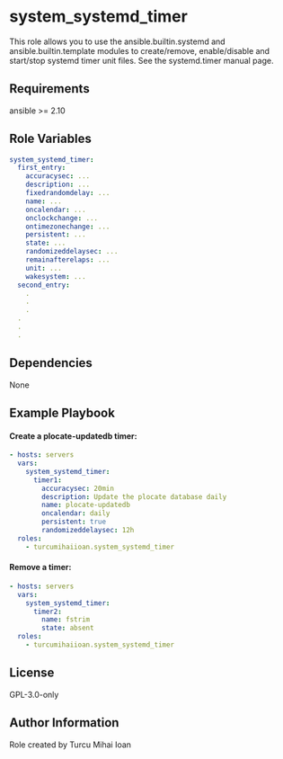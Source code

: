 system_systemd_timer
=========

This role allows you to use the ansible.builtin.systemd and ansible.builtin.template modules to create/remove, enable/disable and start/stop systemd timer unit files.
See the systemd.timer manual page.

Requirements
------------

ansible >= 2.10

Role Variables
--------------

```yml
system_systemd_timer:
  first_entry:
    accuracysec: ...
    description: ...
    fixedrandomdelay: ...
    name: ...
    oncalendar: ...
    onclockchange: ...
    ontimezonechange: ...
    persistent: ...
    state: ...
    randomizeddelaysec: ...
    remainafterelaps: ...
    unit: ...
    wakesystem: ...
  second_entry:
    .
    .
    .
  .
  .
  .
```

Dependencies
------------

None

Example Playbook
----------------

#### Create a plocate-updatedb timer:
```yml
- hosts: servers
  vars:
    system_systemd_timer:
      timer1:
        accuracysec: 20min
        description: Update the plocate database daily
        name: plocate-updatedb
        oncalendar: daily
        persistent: true
        randomizeddelaysec: 12h
  roles:
    - turcumihaiioan.system_systemd_timer
```

#### Remove a timer:
```yml
- hosts: servers
  vars:
    system_systemd_timer:
      timer2:
        name: fstrim
        state: absent
  roles:
    - turcumihaiioan.system_systemd_timer
```


License
-------

GPL-3.0-only

Author Information
------------------

Role created by Turcu Mihai Ioan
